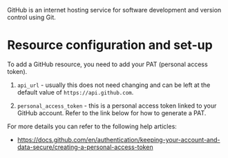 GitHub is an internet hosting service for software development and version control using Git.

# Resource configuration and set-up

To add a GitHub resource, you need to add your PAT (personal access token).

1. `api_url` - usually this does not need changing and can be left at the default value of `https://api.github.com`.

2. `personal_access_token` - this is a personal access token linked to your GitHub account. Refer to the link below for how to generate a PAT.

For more details you can refer to the following help articles:

* <https://docs.github.com/en/authentication/keeping-your-account-and-data-secure/creating-a-personal-access-token>
